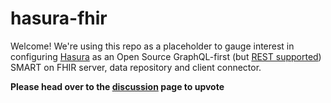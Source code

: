 # hasura-fhir
Welcome! We're using this repo as a placeholder to gauge interest in configuring [Hasura](https://hasura.io) as an Open Source GraphQL-first (but [REST supported](https://hasura.io/docs/latest/graphql/core/api-reference/restified/)) SMART on FHIR server, data repository and client connector.

**Please head over to the [discussion](https://github.com/whitebrick/hasura-fhir/discussions/1) page to upvote**
